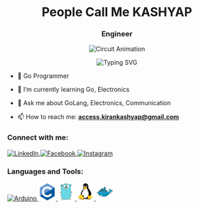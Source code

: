 <h1 align="center">People Call Me KASHYAP</h1>
<h3 align="center">Engineer</h3>

<p align="center">
  <img src="https://media.giphy.com/media/xT9IgzoKnwFNmISR8I/giphy.gif" alt="Circuit Animation" width="400" />
</p>

<p align="center"> 
  <img src="https://readme-typing-svg.herokuapp.com?color=%2336BCF7&lines=Electronics+Engineer;Embedded+Systems+Expert;Communication+Specialist;Go+Programmer;Coding+Enthusiast;Open+Source+Contributor" alt="Typing SVG" />
</p>

- 🔭 Go Programmer

- 🌱 I’m currently learning Go, Electronics

- 💬 Ask me about GoLang, Electronics, Communication

- 📫 How to reach me: **access.kirankashyap@gmail.com**

<h3 align="left">Connect with me:</h3>
<p align="left">
  <a href="https://linkedin.com/in/kiran-kashyap-112884227" target="blank">
    <img align="center" src="https://raw.githubusercontent.com/rahuldkjain/github-profile-readme-generator/master/src/images/icons/Social/linked-in-alt.svg" alt="LinkedIn" height="30" width="40" />
  </a>
  <a href="https://fb.com/कश्यप: पश्यक:" target="blank">
    <img align="center" src="https://raw.githubusercontent.com/rahuldkjain/github-profile-readme-generator/master/src/images/icons/Social/facebook.svg" alt="Facebook" height="30" width="40" />
  </a>
  <a href="https://instagram.com/_.mr.k_a_s_h_y_a_p" target="blank">
    <img align="center" src="https://raw.githubusercontent.com/rahuldkjain/github-profile-readme-generator/master/src/images/icons/Social/instagram.svg" alt="Instagram" height="30" width="40" />
  </a>
</p>

<h3 align="left">Languages and Tools:</h3>
<p align="left">
  <a href="https://www.arduino.cc/" target="_blank" rel="noreferrer">
    <img src="https://cdn.worldvectorlogo.com/logos/arduino-1.svg" alt="Arduino" width="40" height="40"/> 
  </a> 
  <a href="https://www.cprogramming.com/" target="_blank" rel="noreferrer">
    <img src="https://raw.githubusercontent.com/devicons/devicon/master/icons/c/c-original.svg" alt="C" width="40" height="40"/> 
  </a>
  <a href="https://golang.org/" target="_blank" rel="noreferrer">
    <img src="https://raw.githubusercontent.com/devicons/devicon/master/icons/go/go-original.svg" alt="Go" width="40" height="40"/> 
  </a>
  <a href="https://www.linux.org/" target="_blank" rel="noreferrer">
    <img src="https://raw.githubusercontent.com/devicons/devicon/master/icons/linux/linux-original.svg" alt="Linux" width="40" height="40"/> 
  </a>
  <a href="https://www.docker.com/" target="_blank" rel="noreferrer">
    <img src="https://raw.githubusercontent.com/devicons/devicon/master/icons/docker/docker-original.svg" alt="Docker" width="40" height="40"/> 
  </a>
</p>

<p align="center">
</p>
